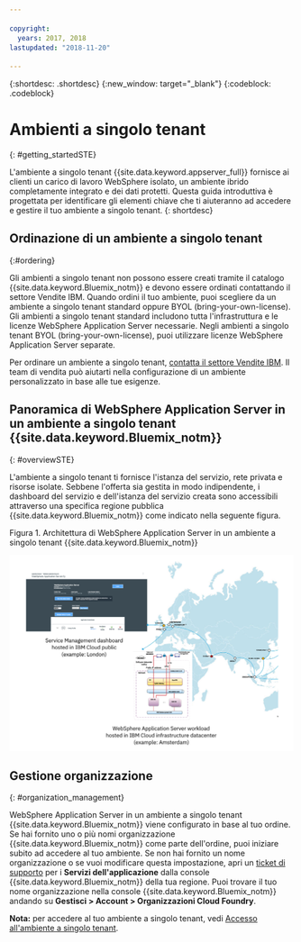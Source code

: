 ```yaml
---

copyright:
  years: 2017, 2018
lastupdated: "2018-11-20"

---
```


{:shortdesc: .shortdesc}
{:new_window: target="_blank"}
{:codeblock: .codeblock}

# Ambienti a singolo tenant
{: #getting_startedSTE}

L'ambiente a singolo tenant {{site.data.keyword.appserver_full}} fornisce ai clienti un carico di lavoro WebSphere isolato, un ambiente ibrido completamente integrato e dei dati protetti. Questa guida introduttiva è progettata per identificare gli elementi chiave che ti aiuteranno ad accedere e gestire il tuo ambiente a singolo tenant.
{: shortdesc}

## Ordinazione di un ambiente a singolo tenant
{:#ordering}

Gli ambienti a singolo tenant non possono essere creati tramite il catalogo {{site.data.keyword.Bluemix_notm}} e devono essere ordinati contattando il settore Vendite IBM. Quando ordini il tuo ambiente, puoi scegliere da un ambiente a singolo tenant standard oppure BYOL (bring-your-own-license). Gli ambienti a singolo tenant standard includono tutta l'infrastruttura e le licenze WebSphere Application Server necessarie. Negli ambienti a singolo tenant BYOL (bring-your-own-license), puoi utilizzare licenze WebSphere Application Server separate.

Per ordinare un ambiente a singolo tenant, [contatta il settore Vendite IBM](reportingIssues.html#contacting-sales). Il team di vendita può aiutarti nella configurazione di un ambiente personalizzato in base alle tue esigenze.

## Panoramica di WebSphere Application Server in un ambiente a singolo tenant {{site.data.keyword.Bluemix_notm}}
{: #overviewSTE}

L'ambiente a singolo tenant ti fornisce l'istanza del servizio, rete privata e risorse isolate. Sebbene l'offerta sia gestita in modo indipendente, i dashboard del servizio e dell'istanza del servizio creata sono accessibili attraverso una specifica regione pubblica {{site.data.keyword.Bluemix_notm}} come indicato nella seguente figura.

Figura 1. Architettura di WebSphere Application Server in un ambiente a singolo tenant {{site.data.keyword.Bluemix_notm}}

![Figura 1. Architettura di un ambiente a singolo tenant](images/WASaaS.png)


## Gestione organizzazione
{: #organization_management}

WebSphere Application Server in un ambiente a singolo tenant {{site.data.keyword.Bluemix_notm}} viene configurato in base al tuo ordine. Se hai fornito uno o più nomi organizzazione {{site.data.keyword.Bluemix_notm}} come parte dell'ordine, puoi iniziare subito ad accedere al tuo ambiente. Se non hai fornito un nome organizzazione o se vuoi modificare questa impostazione, apri un [ticket di supporto](reportingIssues.html#reporting_issues) per i **Servizi dell'applicazione** dalla console {{site.data.keyword.Bluemix_notm}} della tua regione. Puoi trovare il tuo nome organizzazione nella console {{site.data.keyword.Bluemix_notm}} andando su **Gestisci > Account > Organizzazioni Cloud Foundry**.

**Nota:** per accedere al tuo ambiente a singolo tenant, vedi [Accesso all'ambiente a singolo tenant](singleTenantAccess.html#singleTenantEnvironment).
